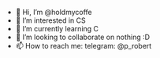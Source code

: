 - 👋 Hi, I’m @holdmycoffe
- 👀 I’m interested in CS
- 🌱 I’m currently learning C
- 💞️ I’m looking to collaborate on nothing :D
- 📫 How to reach me: telegram: @p_robert

<!---
holdmycoffe/holdmycoffe is a ✨ special ✨ repository because its `README.md` (this file) appears on your GitHub profile.
You can click the Preview link to take a look at your changes.
--->

